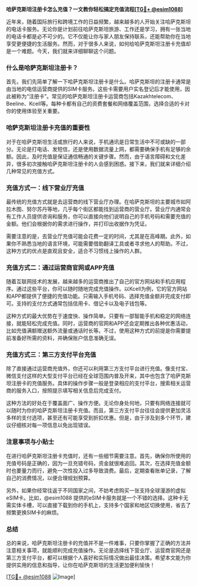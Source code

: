 **哈萨克斯坦注册卡怎么充值？一文教你轻松搞定充值流程[[TG💪+ @esim1088](https://t.me/s/esim1088)]**

近年来，随着国际旅行和跨境工作的日益频繁，越来越多的人开始关注哈萨克斯坦的电话卡服务。无论你是计划前往哈萨克斯坦旅游、工作还是学习，拥有一张当地的电话卡都是必不可少的。它不仅能让你与家人朋友保持联系，还能帮助你在当地享受更便捷的生活服务。然而，对于很多人来说，如何给哈萨克斯坦注册卡充值却是一个难题。今天，我们就来详细聊聊这个问题。

### 什么是哈萨克斯坦注册卡？

首先，我们先简单了解一下哈萨克斯坦注册卡是什么。哈萨克斯坦的注册卡通常是由当地的电信运营商提供的SIM卡服务。这些卡需要用户实名登记后才能使用，因此被称为“注册卡”。常见的哈萨克斯坦注册卡运营商包括Kazakhtelecom、Beeline、Kcell等。每种卡都有自己的资费套餐和网络覆盖范围，选择合适的卡对你的使用体验至关重要。

### 哈萨克斯坦注册卡充值的重要性

对于在哈萨克斯坦生活或旅行的人来说，手机通讯是日常生活中不可或缺的一部分。无论是打电话、发短信，还是使用数据流量上网，都需要确保手机有足够的余额。因此，及时充值是保证通信畅通的关键步骤。然而，由于语言障碍和文化差异，很多初次接触哈萨克斯坦注册卡的人会感到困惑。接下来，我们就来详细介绍几种常见的充值方式。

### 充值方式一：线下营业厅充值

最传统的充值方式就是去运营商的线下营业厅办理。在哈萨克斯坦的主要城市如阿拉木图、努尔苏丹等地，几乎每个街区都能找到运营商的营业厅。营业厅内通常会有工作人员提供咨询和服务，你可以直接向他们说明自己的手机号码和需要充值的金额。他们会根据你的需求进行操作，并打印出收据作为凭证。

需要注意的是，去营业厅充值可能会花费一定的时间，尤其是在高峰期。此外，如果你不熟悉当地的语言环境，可能需要借助翻译工具或者寻求他人的帮助。不过，这种方式的优点是直观且安全，适合不习惯线上操作的人群。

### 充值方式二：通过运营商官网或APP充值

随着互联网技术的发展，越来越多的运营商推出了自己的官方网站和手机应用程序。通过这些平台，你可以随时随地完成充值操作。以Kcell为例，它的官方网站和APP都提供了便捷的充值功能。只需输入手机号码、选择充值金额并完成支付即可。支持的支付方式通常包括信用卡、借记卡以及电子钱包等。

这种方式的最大优势在于速度快、操作简单。只要有一部智能手机和稳定的网络连接，就能轻松完成充值。同时，运营商的官网和APP还会定期推出各种优惠活动，比如充值满额赠送额外流量或通话时长等。不过，使用这种方式的前提是你需要提前准备好所需的资料，并确保账户信息准确无误。

### 充值方式三：第三方支付平台充值

除了直接通过运营商充值外，你还可以利用第三方支付平台进行充值。像支付宝、微信支付这样的大型支付平台已经在全球范围内普及开来，其中也包含了哈萨克斯坦注册卡的充值服务。具体的操作步骤一般是登录相应的支付平台，搜索相关运营商的服务入口，按照提示填写相关信息后完成支付。

这种方法的好处在于覆盖面广、操作方便。无论你身处何地，只要有网络连接就可以随时为你的哈萨克斯坦注册卡充值。而且，第三方支付平台往往会提供更加灵活多样的支付选项，甚至还有可能享受到折扣优惠。但是，由于涉及到多个环节，建议仔细核对每一项信息以免出现错误。

### 注意事项与小贴士

在进行哈萨克斯坦注册卡充值时，还有一些细节需要注意。首先，确保你所使用的充值号码是正确的，因为一旦充错号码，资金就很难追回。其次，在选择充值金额时也要量力而行，避免一次性投入过多导致浪费。最后，定期查看账单记录，了解自己的消费情况，以便合理规划预算。

另外，如果你经常往返于不同国家之间，不妨考虑购买一张支持全球漫游的虚拟eSIM卡。比如，@esim1088 提供的eSIM卡服务就是一个不错的选择。这种卡无需实体卡槽，可以直接下载到你的手机上，支持多个国家和地区切换使用，省去了频繁更换SIM卡的麻烦。

### 总结

总的来说，哈萨克斯坦注册卡的充值并不是一件难事，只要你掌握了正确的方法并注意相关事项，就能顺利完成充值操作。无论是选择线下营业厅、运营商官网还是第三方支付平台，都可以根据个人喜好和实际情况做出最佳决策。希望本文能为你提供实用的信息和指导，让你在哈萨克斯坦的生活更加便利愉快！

[[TG💪+ @esim1088](https://t.me/s/esim1088) ![Image](https://i.postimg.cc/4NQfJmqS/Snipaste-2025-05-13-00-14-12.png)]